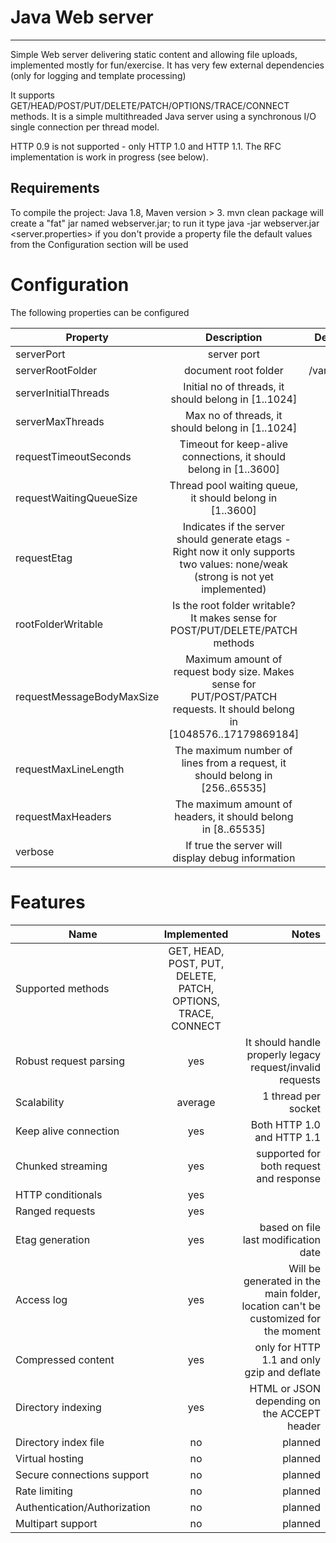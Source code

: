 Java  Web server
===================
---------------

Simple Web server delivering static content and allowing file uploads, implemented mostly for fun/exercise. It has very few external dependencies (only for logging and template processing)
 
It supports GET/HEAD/POST/PUT/DELETE/PATCH/OPTIONS/TRACE/CONNECT methods. It is a simple multithreaded Java server using a synchronous I/O single connection per thread model.
 
HTTP 0.9 is not supported - only HTTP 1.0 and HTTP 1.1. The RFC implementation is work in progress (see below).

Requirements
------------
To compile the project: Java 1.8, Maven version > 3. 
mvn clean package will create a "fat" jar named webserver.jar; to run it type java -jar webserver.jar <server.properties>
if you don't provide a property file the default values from the Configuration section will be used

Configuration
=======
The following properties can be configured

| Property   |      Description      |  Default value |
|----------|:-------------:|------:|
|serverPort |  server port  | 8082 |
|serverRootFolder |    document root folder   |    /var/www/html |
|serverInitialThreads | Initial no of threads, it should belong in [1..1024] |    128 |
|serverMaxThreads |Max no of threads, it should belong in [1..1024]  |    1000 |
|requestTimeoutSeconds |Timeout for keep-alive connections, it should belong in [1..3600]    |5  |
|requestWaitingQueueSize | Thread pool waiting queue, it should belong in [1..3600]   |64  |
|requestEtag | Indicates if the server should generate etags - Right now it only supports two values: none/weak (strong is not yet implemented)   | weak |
|rootFolderWritable| Is the root folder writable? It makes sense for POST/PUT/DELETE/PATCH methods||
|requestMessageBodyMaxSize | Maximum amount of request body size. Makes sense for PUT/POST/PATCH requests. It should belong in [1048576..17179869184]   |200  |
|requestMaxLineLength | The maximum number of lines from a request, it should belong in [256..65535]   |1024  |
|requestMaxHeaders  | The maximum amount of headers, it should belong in [8..65535]   | 64 |
|verbose  | If true the server will display debug information   | false |


Features
=======
| Name   |      Implemented      |  Notes
|----------|:-------------:|------:|
|Supported methods|GET, HEAD, POST, PUT, DELETE, PATCH, OPTIONS, TRACE, CONNECT||
|Robust request parsing |  yes  | It should handle properly legacy request/invalid requests |
|Scalability|average |1 thread per socket|
|Keep alive connection|yes|Both HTTP 1.0 and HTTP 1.1|
|Chunked streaming|yes|supported for both request and response|
|HTTP conditionals|yes| |
|Ranged requests|yes| |
|Etag generation|yes|based on file last modification date|
|Access log|yes|Will be generated in the main folder, location can't be customized for the moment|
|Compressed content|yes|only for HTTP 1.1 and only gzip and deflate|
|Directory indexing|yes|HTML or JSON depending on the ACCEPT header|
|Directory index file|no|planned|
|Virtual hosting|no|planned|
|Secure connections support|no|planned|
|Rate limiting|no|planned|
|Authentication/Authorization|no|planned|
|Multipart support|no|planned|
<!--[![Build Status](https://travis-ci.org/cornelcreanga/webserver.svg)](https://travis-ci.org/cornelcreanga/webserver)-->

